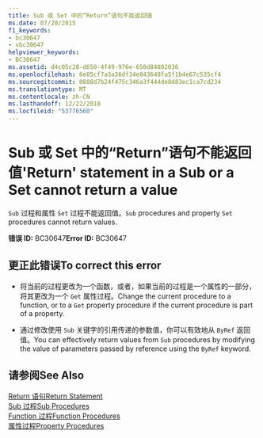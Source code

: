 ```yaml
---
title: Sub 或 Set 中的“Return”语句不能返回值
ms.date: 07/20/2015
f1_keywords:
- bc30647
- vbc30647
helpviewer_keywords:
- BC30647
ms.assetid: d4c05c28-d650-4f49-976e-650d84802036
ms.openlocfilehash: 6e85cf7a3a36df34e843648fa5f1b4e67c535cf4
ms.sourcegitcommit: 0888d7b24f475c346a3f444de8d83ec1ca7cd234
ms.translationtype: MT
ms.contentlocale: zh-CN
ms.lasthandoff: 12/22/2018
ms.locfileid: "53776560"
---
```

# <a name="return-statement-in-a-sub-or-a-set-cannot-return-a-value"></a><span data-ttu-id="cf1ce-102">Sub 或 Set 中的“Return”语句不能返回值</span><span class="sxs-lookup"><span data-stu-id="cf1ce-102">'Return' statement in a Sub or a Set cannot return a value</span></span>
<span data-ttu-id="cf1ce-103">`Sub` 过程和属性 `Set` 过程不能返回值。</span><span class="sxs-lookup"><span data-stu-id="cf1ce-103">`Sub` procedures and property `Set` procedures cannot return values.</span></span>  
  
 <span data-ttu-id="cf1ce-104">**错误 ID:** BC30647</span><span class="sxs-lookup"><span data-stu-id="cf1ce-104">**Error ID:** BC30647</span></span>  
  
## <a name="to-correct-this-error"></a><span data-ttu-id="cf1ce-105">更正此错误</span><span class="sxs-lookup"><span data-stu-id="cf1ce-105">To correct this error</span></span>  
  
-   <span data-ttu-id="cf1ce-106">将当前的过程更改为一个函数，或者，如果当前的过程是一个属性的一部分，将其更改为一个 `Get` 属性过程。</span><span class="sxs-lookup"><span data-stu-id="cf1ce-106">Change the current procedure to a function, or to a `Get` property procedure if the current procedure is part of a property.</span></span>  
  
-   <span data-ttu-id="cf1ce-107">通过修改使用 `Sub` 关键字的引用传递的参数值，你可以有效地从 `ByRef` 返回值。</span><span class="sxs-lookup"><span data-stu-id="cf1ce-107">You can effectively return values from `Sub` procedures by modifying the value of parameters passed by reference using the `ByRef` keyword.</span></span>  
  
## <a name="see-also"></a><span data-ttu-id="cf1ce-108">请参阅</span><span class="sxs-lookup"><span data-stu-id="cf1ce-108">See Also</span></span>  
 [<span data-ttu-id="cf1ce-109">Return 语句</span><span class="sxs-lookup"><span data-stu-id="cf1ce-109">Return Statement</span></span>](../../visual-basic/language-reference/statements/return-statement.md)  
 [<span data-ttu-id="cf1ce-110">Sub 过程</span><span class="sxs-lookup"><span data-stu-id="cf1ce-110">Sub Procedures</span></span>](../../visual-basic/programming-guide/language-features/procedures/sub-procedures.md)  
 [<span data-ttu-id="cf1ce-111">Function 过程</span><span class="sxs-lookup"><span data-stu-id="cf1ce-111">Function Procedures</span></span>](../../visual-basic/programming-guide/language-features/procedures/function-procedures.md)  
 [<span data-ttu-id="cf1ce-112">属性过程</span><span class="sxs-lookup"><span data-stu-id="cf1ce-112">Property Procedures</span></span>](../../visual-basic/programming-guide/language-features/procedures/property-procedures.md)
